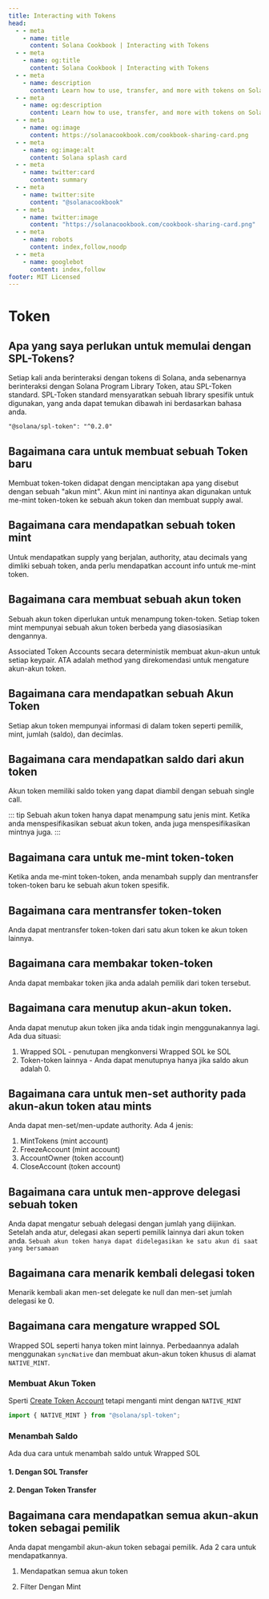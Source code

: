 ```yaml
---
title: Interacting with Tokens
head:
  - - meta
    - name: title
      content: Solana Cookbook | Interacting with Tokens
  - - meta
    - name: og:title
      content: Solana Cookbook | Interacting with Tokens
  - - meta
    - name: description
      content: Learn how to use, transfer, and more with tokens on Solana
  - - meta
    - name: og:description
      content: Learn how to use, transfer, and more with tokens on Solana
  - - meta
    - name: og:image
      content: https://solanacookbook.com/cookbook-sharing-card.png
  - - meta
    - name: og:image:alt
      content: Solana splash card
  - - meta
    - name: twitter:card
      content: summary
  - - meta
    - name: twitter:site
      content: "@solanacookbook"
  - - meta
    - name: twitter:image
      content: "https://solanacookbook.com/cookbook-sharing-card.png"
  - - meta
    - name: robots
      content: index,follow,noodp
  - - meta
    - name: googlebot
      content: index,follow
footer: MIT Licensed
---
```


# Token

## Apa yang saya perlukan untuk memulai dengan SPL-Tokens?

Setiap kali anda berinteraksi dengan tokens di Solana, anda sebenarnya berinteraksi dengan Solana Program Library Token, atau SPL-Token standard. SPL-Token standard mensyaratkan sebuah library spesifik untuk digunakan, yang anda dapat temukan dibawah ini berdasarkan bahasa anda.

<CodeGroup>
  <CodeGroupItem title="TS" active>

```
"@solana/spl-token": "^0.2.0"
```

  </CodeGroupItem>
</CodeGroup>

## Bagaimana cara untuk membuat sebuah Token baru

Membuat token-token didapat dengan menciptakan apa yang disebut dengan sebuah "akun mint".
Akun mint ini nantinya akan digunakan untuk me-mint token-token ke sebuah akun token dan membuat supply awal.

<SolanaCodeGroup>
  <SolanaCodeGroupItem title="TS" active>

  <template v-slot:default>

@[code](@/code/token/create-mint-account/create-mint-account.en.ts)

  </template>

  <template v-slot:preview>

@[code](@/code/token/create-mint-account/create-mint-account.preview.en.ts)

  </template>

  </SolanaCodeGroupItem>
</SolanaCodeGroup>

## Bagaimana cara mendapatkan sebuah token mint

Untuk mendapatkan supply yang berjalan, authority, atau decimals yang dimliki sebuah token, anda perlu mendapatkan account info untuk me-mint token.

<SolanaCodeGroup>
  <SolanaCodeGroupItem title="TS" active>

  <template v-slot:default>

@[code](@/code/token/get-mint-account/get-mint-account.en.ts)

  </template>

  <template v-slot:preview>

@[code](@/code/token/get-mint-account/get-mint-account.preview.en.ts)

  </template>

  </SolanaCodeGroupItem>
</SolanaCodeGroup>

## Bagaimana cara membuat sebuah akun token

Sebuah akun token diperlukan untuk menampung token-token. Setiap token mint mempunyai sebuah akun token berbeda yang diasosiasikan dengannya.

Associated Token Accounts secara deterministik membuat akun-akun untuk setiap keypair. ATA adalah method yang direkomendasi untuk mengature akun-akun token.

<SolanaCodeGroup>
  <SolanaCodeGroupItem title="TS" active>

  <template v-slot:default>

@[code](@/code/token/create-token-account/ata.en.ts)

  </template>

  <template v-slot:preview>

@[code](@/code/token/create-token-account/ata.preview.en.ts)

  </template>

  </SolanaCodeGroupItem>
</SolanaCodeGroup>

## Bagaimana cara mendapatkan sebuah Akun Token

Setiap akun token mempunyai informasi di dalam token seperti pemilik, mint, jumlah (saldo), dan decimlas.

<SolanaCodeGroup>
  <SolanaCodeGroupItem title="TS" active>

  <template v-slot:default>

@[code](@/code/token/get-token-account/get-token-account.en.ts)

  </template>

  <template v-slot:preview>

@[code](@/code/token/get-token-account/get-token-account.preview.en.ts)

  </template>

  </SolanaCodeGroupItem>
</SolanaCodeGroup>

## Bagaimana cara mendapatkan saldo dari akun token

Akun token memiliki saldo token yang dapat diambil dengan sebuah single call.

<SolanaCodeGroup>
  <SolanaCodeGroupItem title="TS" active>

  <template v-slot:default>

@[code](@/code/token/get-token-balance/get-token-balance.en.ts)

  </template>

  <template v-slot:preview>

@[code](@/code/token/get-token-balance/get-token-balance.preview.en.ts)

  </template>

  </SolanaCodeGroupItem>

<SolanaCodeGroupItem title="Rust" >

  <template v-slot:default>

@[code](@/code/token/get-token-balance/get-token-balance.en.rs)

  </template>

  <template v-slot:preview>

@[code](@/code/token/get-token-balance/get-token-balance.preview.en.rs)

  </template>

  </SolanaCodeGroupItem>

</SolanaCodeGroup>

::: tip
Sebuah akun token hanya dapat menampung satu jenis mint. Ketika anda menspesifikasikan sebuat akun token, anda juga menspesifikasikan mintnya juga.
:::

## Bagaimana cara untuk me-mint token-token

Ketika anda me-mint token-token, anda menambah supply dan mentransfer token-token baru ke sebuah akun token spesifik.

<SolanaCodeGroup>
  <SolanaCodeGroupItem title="TS" active>

  <template v-slot:default>

@[code](@/code/token/mint-token/mint-token.en.ts)

  </template>

  <template v-slot:preview>

@[code](@/code/token/mint-token/mint-token.preview.en.ts)

  </template>

  </SolanaCodeGroupItem>
</SolanaCodeGroup>

## Bagaimana cara mentransfer token-token

Anda dapat mentransfer token-token dari satu akun token ke akun token lainnya.


<SolanaCodeGroup>
  <SolanaCodeGroupItem title="TS" active>

  <template v-slot:default>

@[code](@/code/token/transfer-token/transfer-token.en.ts)

  </template>

  <template v-slot:preview>

@[code](@/code/token/transfer-token/transfer-token.preview.en.ts)

  </template>

  </SolanaCodeGroupItem>
</SolanaCodeGroup>

## Bagaimana cara membakar token-token

Anda dapat membakar token jika anda adalah pemilik dari token tersebut.


<SolanaCodeGroup>
  <SolanaCodeGroupItem title="TS" active>

  <template v-slot:default>

@[code](@/code/token/burn-token/burn-token.en.ts)

  </template>

  <template v-slot:preview>

@[code](@/code/token/burn-token/burn-token.preview.en.ts)

  </template>

  </SolanaCodeGroupItem>
</SolanaCodeGroup>

## Bagaimana cara menutup akun-akun token.

Anda dapat menutup akun token jika anda tidak ingin menggunakannya lagi. Ada dua situasi:

1. Wrapped SOL - penutupan mengkonversi Wrapped SOL ke SOL
2. Token-token lainnya - Anda dapat menutupnya hanya jika saldo akun adalah 0.

<SolanaCodeGroup>
  <SolanaCodeGroupItem title="TS" active>

  <template v-slot:default>

@[code](@/code/token/close-token-account/close-token-account.en.ts)

  </template>

  <template v-slot:preview>

@[code](@/code/token/close-token-account/close-token-account.preview.en.ts)

  </template>

  </SolanaCodeGroupItem>
</SolanaCodeGroup>

## Bagaimana cara untuk men-set authority pada akun-akun token atau mints

Anda dapat men-set/men-update authority. Ada 4 jenis:

1. MintTokens (mint account)
2. FreezeAccount (mint account)
3. AccountOwner (token account)
4. CloseAccount (token account)

<SolanaCodeGroup>
  <SolanaCodeGroupItem title="TS" active>

  <template v-slot:default>

@[code](@/code/token/set-authority/main.en.ts)

  </template>

  <template v-slot:preview>

@[code](@/code/token/set-authority/main.preview.en.ts)

  </template>

  </SolanaCodeGroupItem>
</SolanaCodeGroup>

## Bagaimana cara untuk men-approve delegasi sebuah token

Anda dapat mengatur sebuah delegasi dengan jumlah yang diijinkan. Setelah anda atur, delegasi akan seperti pemilik lainnya dari akun token anda. `Sebuah akun token hanya dapat didelegasikan ke satu akun di saat yang bersamaan`

<SolanaCodeGroup>
  <SolanaCodeGroupItem title="TS" active>

  <template v-slot:default>

@[code](@/code/token/approve/main.en.ts)

  </template>

  <template v-slot:preview>

@[code](@/code/token/approve/main.preview.en.ts)

  </template>

  </SolanaCodeGroupItem>
</SolanaCodeGroup>

## Bagaimana cara menarik kembali delegasi token

Menarik kembali akan men-set delegate ke null dan men-set jumlah delegasi ke 0.

<SolanaCodeGroup>
  <SolanaCodeGroupItem title="TS" active>

  <template v-slot:default>

@[code](@/code/token/revoke/main.en.ts)

  </template>

  <template v-slot:preview>

@[code](@/code/token/revoke/main.preview.en.ts)

  </template>

  </SolanaCodeGroupItem>
</SolanaCodeGroup>

## Bagaimana cara mengature wrapped SOL

Wrapped SOL seperti hanya token mint lainnya. Perbedaannya adalah menggunakan `syncNative` dan membuat akun-akun token khusus di alamat `NATIVE_MINT`.

### Membuat Akun Token

Sperti [Create Token Account](#create-token-account) tetapi menganti mint dengan `NATIVE_MINT`

```js
import { NATIVE_MINT } from "@solana/spl-token";
```

### Menambah Saldo

Ada dua cara untuk menambah saldo untuk Wrapped SOL

#### 1. Dengan SOL Transfer

<SolanaCodeGroup>
  <SolanaCodeGroupItem title="TS" active>

  <template v-slot:default>

@[code](@/code/token/wrapped-sol/add-balance-by-sol.en.ts)

  </template>

  <template v-slot:preview>

@[code](@/code/token/wrapped-sol/add-balance-by-sol.preview.en.ts)

  </template>

  </SolanaCodeGroupItem>
</SolanaCodeGroup>

#### 2. Dengan Token Transfer

<SolanaCodeGroup>
  <SolanaCodeGroupItem title="TS" active>

  <template v-slot:default>

@[code](@/code/token/wrapped-sol/add-balance-by-token.en.ts)

  </template>

  <template v-slot:preview>

@[code](@/code/token/wrapped-sol/add-balance-by-token.preview.en.ts)

  </template>

  </SolanaCodeGroupItem>
</SolanaCodeGroup>

## Bagaimana cara mendapatkan semua akun-akun token sebagai pemilik

Anda dapat mengambil akun-akun token sebagai pemilik. Ada 2 cara untuk mendapatkannya.

1. Mendapatkan semua akun token

<SolanaCodeGroup>
  <SolanaCodeGroupItem title="TS" active>

  <template v-slot:default>

@[code](@/code/token/get-token-account-by-owner/all.en.ts)

  </template>

  <template v-slot:preview>

@[code](@/code/token/get-token-account-by-owner/all.preview.en.ts)

  </template>

  </SolanaCodeGroupItem>
</SolanaCodeGroup>

2. Filter Dengan Mint

<SolanaCodeGroup>
  <SolanaCodeGroupItem title="TS" active>

  <template v-slot:default>

@[code](@/code/token/get-token-account-by-owner/by-mint.en.ts)

  </template>

  <template v-slot:preview>

@[code](@/code/token/get-token-account-by-owner/by-mint.preview.en.ts)

  </template>

  </SolanaCodeGroupItem>
</SolanaCodeGroup>
